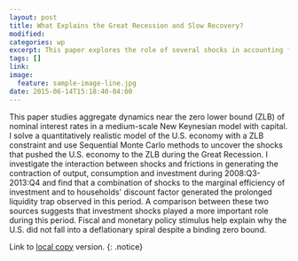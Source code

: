 ```yaml
---
layout: post
title: What Explains the Great Recession and Slow Recovery?
modified:
categories: wp
excerpt: This paper explores the role of several shocks in accounting for the decline in economic activity during the U.S. Great Recession. <i>This version&#58 May 2015</i>
tags: []
link:
image:
  feature: sample-image-line.jpg
date: 2015-06-14T15:18:40-04:00
---
```


This paper studies aggregate dynamics near the zero lower bound (ZLB) of nominal interest rates in a medium-scale New Keynesian model
with capital. I solve a quantitatively realistic model of the U.S. economy with a ZLB constraint and use Sequential Monte Carlo
methods to uncover the shocks that pushed the U.S. economy to the ZLB during the Great Recession. I investigate the interaction between
shocks and frictions in generating the contraction of output, consumption and investment during 2008:Q3- 2013:Q4 and find that a combination
of shocks to the marginal efficiency of investment and to households' discount factor generated the prolonged liquidity trap observed in this period.
A comparison between these two sources suggests that investment shocks played a more important role during this period. Fiscal and monetary policy stimulus
help explain why the U.S. did not fall into a deflationary spiral despite a binding zero bound.

Link to [local copy](/documents/PCB_GreatRecession_June2015.pdf) version.
{: .notice}
